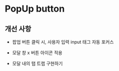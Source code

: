 # PopUp button

## 개선 사항

- 팝업 버튼 클릭 시, 사용자 입력 input 태그 자동 포커스

- 모달 창 x 버튼 아이콘 적용

- 모달 내의 탭 트랩 구현하기
